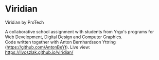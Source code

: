 # Viridian
Viridian by ProTech

A collaborative school assignment with students from Yrgo's programs for Web Development, Digital Design and Computer Graphics.    
Code written together with Anton Bernhardsson Yttring (https://github.com/AntonBeYt).
Live view: https://livoszlak.github.io/viridian/
